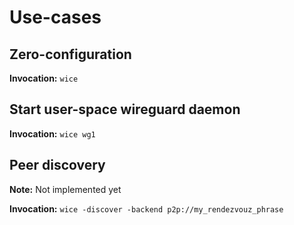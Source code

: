 # Use-cases

## Zero-configuration

**Invocation:** `wice`

## Start user-space wireguard daemon

**Invocation:** `wice wg1`

## Peer discovery

**Note:** Not implemented yet

**Invocation:** `wice -discover -backend p2p://my_rendezvouz_phrase`
